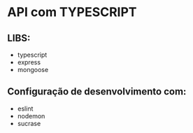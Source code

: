 # API com TYPESCRIPT

## LIBS:
- typescript
- express
- mongoose

## Configuração de desenvolvimento com: 
- eslint
- nodemon
- sucrase